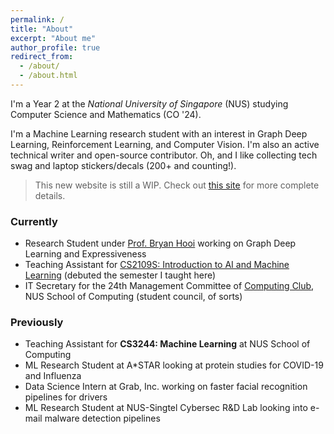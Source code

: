 ```yaml
---
permalink: /
title: "About"
excerpt: "About me"
author_profile: true
redirect_from: 
  - /about/
  - /about.html
---
```


I'm a Year 2 at the _National University of Singapore_ (NUS) studying Computer Science and Mathematics (CO '24).

I'm a Machine Learning research student with an interest in Graph Deep Learning, Reinforcement Learning, and Computer Vision. I'm also an active technical writer and open-source contributor. Oh, and I like collecting tech swag and laptop stickers/decals (200+ and counting!).

> This new website is still a WIP. Check out [this site](https://rish16.notion.site/Rishabh-Anand-ceb23e08fecf4afb8732fe0f55039f90) for more complete details.

### Currently
- Research Student under [Prof. Bryan Hooi](http://bhooi.github.io) working on Graph Deep Learning and Expressiveness 
- Teaching Assistant for [CS2109S: Introduction to AI and Machine Learning](https://nusmods.com/modules/CS2109S/introduction-to-ai-and-machine-learning) (debuted the semester I taught here)
- IT Secretary for the 24th Management Committee of [Computing Club](https://nuscomputing.com/about/), NUS School of Computing (student council, of sorts)

### Previously
- Teaching Assistant for **CS3244: Machine Learning** at NUS School of Computing
- ML Research Student at A*STAR looking at protein studies for COVID-19 and Influenza
- Data Science Intern at Grab, Inc. working on faster facial recognition pipelines for drivers
- ML Research Student at NUS-Singtel Cybersec R&D Lab looking into e-mail malware detection pipelines